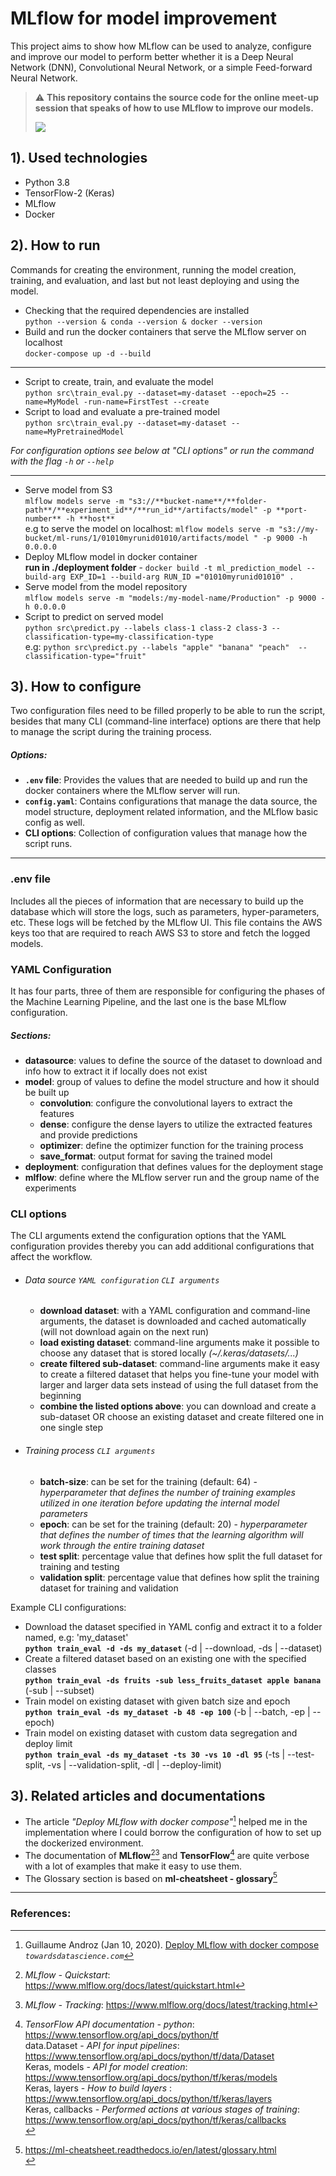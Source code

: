 # MLflow for model improvement
This project aims to show how MLflow can be used to analyze, configure and improve our model to perform better
 whether it is a Deep Neural Network (DNN), Convolutional Neural Network, or a simple Feed-forward Neural Network.

>:warning: **This repository contains the source code for the online meet-up session that speaks of how to use MLflow
> to improve our models.**<br>
>
>![](https://img.shields.io/static/v1?label=Session%20date&message=November%2025,%202021&color=success&logo=meetup) <br>

  
## 1). Used technologies
- Python 3.8
- TensorFlow-2 (Keras)
- MLflow
- Docker

## 2). How to run

Commands for creating the environment, running the model creation, training, and evaluation, and last but not least
 deploying and using the model.
 
- Checking that the required dependencies are installed<br>
`python --version & conda --version & docker --version`
- Build and run the docker containers that serve the MLflow server on localhost<br>
`docker-compose up -d --build`
---
- Script to create, train, and evaluate the model<br>
`python src\train_eval.py --dataset=my-dataset --epoch=25 --name=MyModel -run-name=FirstTest --create`
- Script to load and evaluate a pre-trained model<br>
`python src\train_eval.py --dataset=my-dataset --name=MyPretrainedModel`

*For configuration options see below at "CLI options" or run the command with the flag `-h` or `--help`*

---
- Serve model from S3<br>
`mlflow models serve -m "s3://**bucket-name**/**folder-path**/**experiment_id**/**run_id**/artifacts/model" -p
 **port-number** -h **host**`<br>
e.g to serve the model on localhost: `mlflow models serve -m "s3://my-bucket/ml-runs/1/01010myrunid01010/artifacts/model
" -p 9000 -h 0.0.0.0`
- Deploy MLflow model in docker container<br>
 **run in ./deployment folder** - `docker build -t ml_prediction_model --build-arg EXP_ID=1 --build-arg RUN_ID
 ="01010myrunid01010" .`
- Serve model from the model repository<br>
`mlflow models serve -m "models:/my-model-name/Production" -p 9000 -h 0.0.0.0`
- Script to predict on served model<br>
`python src\predict.py --labels class-1 class-2 class-3 --classification-type=my-classification-type`<br>
e.g: `python src\predict.py --labels "apple" "banana" "peach"  --classification-type="fruit"`
   

## 3). How to configure

Two configuration files need to be filled properly to be able to run the script, besides that many CLI (command-line
 interface) options are there that help to manage the script during the training process.

##### Options:
- **`.env` file**: Provides the values that are needed to build up and run the docker containers where the MLflow server will run. 
- **`config.yaml`**: Contains configurations that manage the data source, the model structure, deployment related
 information, and the MLflow basic config as well.
- **CLI options**: Collection of configuration values that manage how the script runs.

---

### .env file

Includes all the pieces of information that are necessary to build up the database which will store the logs, such as
 parameters, hyper-parameters, etc. These logs will be fetched by the MLflow UI. This file contains the AWS keys too
  that are required to reach AWS S3 to store and fetch the logged models.

### YAML Configuration

It has four parts, three of them are responsible for configuring the phases of the Machine Learning Pipeline, and the
 last one is the base MLflow configuration.   

##### Sections:
- **datasource**: values to define the source of the dataset to download and info how to extract it if locally does not exist
- **model**: group of values to define the model structure and how it should be built up
    - **convolution**: configure the convolutional layers to extract the features
    - **dense**: configure the dense layers to utilize the extracted features and provide predictions
    - **optimizer**: define the optimizer function for the training process
    - **save_format**: output format for saving the trained model
- **deployment**: configuration that defines values for the deployment stage
- **mlflow**: define where the MLflow server run and the group name of the experiments

### CLI options

The CLI arguments extend the configuration options that the YAML configuration provides thereby you can add additional
configurations that affect the workflow.

- ###### Data source `YAML configuration` `CLI arguments`
    - **download dataset**: with a YAML configuration and command-line arguments, the dataset is downloaded and
     cached automatically (will not download again on the next run)
    - **load existing dataset**: command-line arguments make it possible to choose any dataset that is stored locally
     *(~/.keras/datasets/...)*
    - **create filtered sub-dataset**: command-line arguments make it easy to create a filtered dataset that helps
     you fine-tune your model with larger and larger data sets instead of using the full dataset from the beginning
    - **combine the listed options above**: you can download and create a sub-dataset OR choose an existing dataset
     and create filtered one in one single step 
- ###### Training process `CLI arguments`
    - **batch-size**: can be set for the training (default: 64) - *hyperparameter that defines the number of training
     examples utilized in one iteration before updating the internal model parameters* 
    - **epoch**: can be set for the training (default: 20) - *hyperparameter that defines the number of times that the
     learning algorithm will work through the entire training dataset*
    - **test split**: percentage value that defines how split the full dataset for training and testing
    - **validation split**: percentage value that defines how split the training dataset for training and validation
  
Example CLI configurations: 
- Download the dataset specified in YAML config and extract it to a folder named, e.g: 'my_dataset'
    <br>**`python train_eval -d -ds my_dataset`** (-d | --download, -ds | --dataset)
- Create a filtered dataset based on an existing one with the specified classes
    <br>**`python train_eval -ds fruits -sub less_fruits_dataset apple banana`** (-sub | --subset)
- Train model on existing dataset with given batch size and epoch
    <br>**`python train_eval -ds my_dataset -b 48 -ep 100`** (-b | --batch, -ep | --epoch)
- Train model on existing dataset with custom data segregation and deploy limit
    <br>**`python train_eval -ds my_dataset -ts 30 -vs 10 -dl 95`** (-ts | --test-split, -vs | --validation-split, -dl | --deploy-limit)
    

## 3). Related articles and documentations

- The article *"Deploy MLflow with docker compose"*[^1] helped me in the implementation where I could borrow
 the configuration of how to set up the dockerized environment.
- The documentation of **MLflow**[^2][^3] and **TensorFlow**[^4] are quite verbose with a lot of examples that make it
 easy to use them.
- The Glossary section is based on **ml-cheatsheet - glossary**[^5]

***

### References:

[^1]: Guillaume Androz (Jan 10, 2020). [Deploy MLflow with docker compose](https://towardsdatascience.com/deploy-mlflow-with-docker-compose-8059f16b6039) *`towardsdatascience.com`*
[^2]: *MLflow - Quickstart*: https://www.mlflow.org/docs/latest/quickstart.html
[^3]: *MLflow - Tracking*: https://www.mlflow.org/docs/latest/tracking.html
[^4]: *TensorFlow API documentation - python*: https://www.tensorflow.org/api_docs/python/tf <br>
data.Dataset - *API for input pipelines*: https://www.tensorflow.org/api_docs/python/tf/data/Dataset <br>
Keras, models - *API for model creation*: https://www.tensorflow.org/api_docs/python/tf/keras/models <br>
Keras, layers - *How to build layers* : https://www.tensorflow.org/api_docs/python/tf/keras/layers <br>
Keras, callbacks - *Performed actions at various stages of training*: https://www.tensorflow.org/api_docs/python/tf/keras/callbacks <br>
[^5]: https://ml-cheatsheet.readthedocs.io/en/latest/glossary.html <br>
